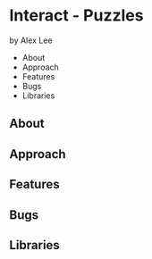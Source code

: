 # Interact - Puzzles
by Alex Lee

* About
* Approach
* Features
* Bugs
* Libraries

## About

## Approach

## Features

## Bugs

## Libraries